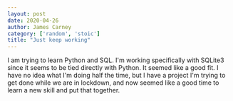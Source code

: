 ```yaml
---
layout: post
date: 2020-04-26
author: James Carney
category: ['random', 'stoic']
title: "Just keep working"
---
```


I am trying to learn Python and SQL. I'm working specifically with SQLite3 since it seems to be tied directly with Python. It seemed like a good fit. I have no idea what I'm doing half the time, but I have a project I'm trying to get done while we are in lockdown, and now seemed like a good time to learn a new skill and put that together.
